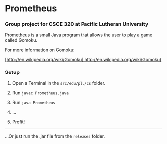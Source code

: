 Prometheus
===========

### Group project for CSCE 320 at Pacific Lutheran University

Prometheus is a small Java program that allows the user to play a game called Gomoku.

For more information on Gomoku:

[http://en.wikipedia.org/wiki/Gomoku](http://en.wikipedia.org/wiki/Gomoku)

### Setup

1. Open a Terminal in the ```src/edu/plu/cs``` folder.

2. Run ```javac Prometheus.java```

3. Run ```java Prometheus```

4. ...

5. Profit!

---

...Or just run the .jar file from the ```releases``` folder.
